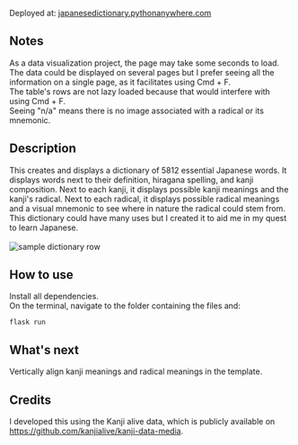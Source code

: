 Deployed at: [japanesedictionary.pythonanywhere.com](https://japanesedictionary.pythonanywhere.com)

## Notes
As a data visualization project, the page may take some seconds to load.
<br>
The data could be displayed on several pages but I prefer seeing all the information on a single page, as it facilitates using Cmd + F.
<br>
The table's rows are not lazy loaded because that would interfere with using Cmd + F.
<br>
Seeing "n/a" means there is no image associated with a radical or its mnemonic.

## Description
This creates and displays a dictionary of 5812 essential Japanese words. It displays words next to their definition, hiragana spelling, and kanji composition. Next to each kanji, it displays possible kanji meanings and the kanji's radical. Next to each radical, it displays possible radical meanings and a visual mnemonic to see where in nature the radical could stem from.
<br>
This dictionary could have many uses but I created it to aid me in my quest to learn Japanese.
<br>
<br>
![sample dictionary row](https://raw.githubusercontent.com/leonardo-blas/essential-japanese-words-dictionary/main/Sample%20dictionary%20row.png)

## How to use
Install all dependencies.
<br>
On the terminal, navigate to the folder containing the files and:
<br>
```
flask run
```

## What's next
Vertically align kanji meanings and radical meanings in the template.

## Credits
I developed this using the Kanji alive data, which is publicly available on https://github.com/kanjialive/kanji-data-media.
